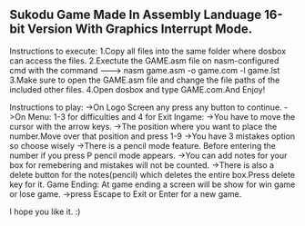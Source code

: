 Sukodu Game Made In Assembly Landuage 16-bit Version With Graphics Interrupt Mode.
----------------------------------------------------------------------------------
Instructions to execute:
1.Copy all files into the same folder where dosbox can access the files.
2.Exectute the GAME.asm file on nasm-configured cmd with the command  ---> nasm game.asm -o game.com -l game.lst
3.Make sure to open the GAME.asm file and change the file paths of the included other files.
4.Open dosbox and type GAME.com.And Enjoy!

Instructions to play:
->On Logo Screen any press any button to continue.
->On Menu: 1-3 for difficulties and 4 for Exit
Ingame:
->You have to move the cursor with the arrow keys.
->The position where you want to place the number.Move over that position and press 1-9
->You have 3 mistakes option so choose wisely
->There is a pencil mode feature. Before entering the number if you press P pencil mode appears.
->You can add notes for your box for remebering and mistakes will not be counted.
->There is also a delete button for the notes(pencil) which deletes the entire box.Press delete key for it.
Game Ending:
At game ending a screen will be show for win game or lose game.
->press Escape to Exit or Enter for a new game.

I hope you like it. :)

